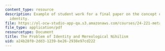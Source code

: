 ```yaml
---
content_type: resource
description: Example of student work for a final paper on the concept of personal
  identity.
file: https://ol-ocw-studio-app-qa.s3.amazonaws.com/courses/24-221-metaphysics-spring-2015/a24b28f02dd31239be262938e97cd222_MIT24_221S15_BradleyMattix.pdf
file_type: application/pdf
resourcetype: Document
title: The Problem of Identity and Mereological Nihilism
uid: a24b28f0-2dd3-1239-be26-2938e97cd222
---
```

